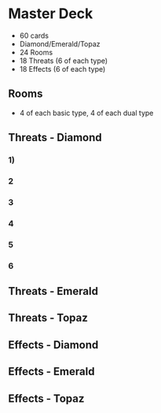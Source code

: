 # Master Deck
* 60 cards
* Diamond/Emerald/Topaz
* 24 Rooms
* 18 Threats (6 of each type)
* 18 Effects (6 of each type)

## Rooms
* 4 of each basic type, 4 of each dual type

## Threats - Diamond

### 1)

### 2

### 3

### 4

### 5

### 6

## Threats - Emerald

## Threats - Topaz

## Effects - Diamond

## Effects - Emerald

## Effects - Topaz
